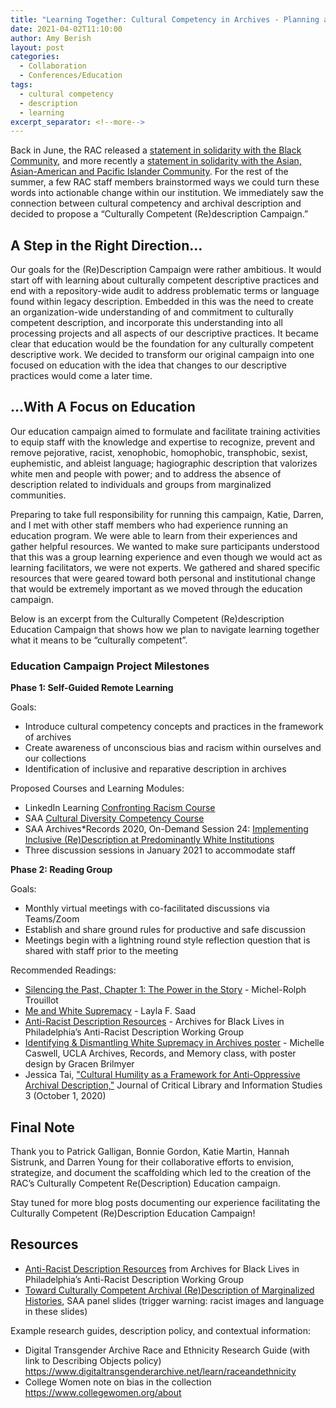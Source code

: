 ```yaml
---
title: "Learning Together: Cultural Competency in Archives - Planning an Education Campaign"
date: 2021-04-02T11:10:00
author: Amy Berish
layout: post
categories:
  - Collaboration
  - Conferences/Education
tags:
  - cultural competency
  - description
  - learning
excerpt_separator: <!--more-->
---
```


Back in June, the RAC released a [statement in solidarity with the Black Community](https://twitter.com/rockarch_org/status/1269009567935062016?s=20), and more recently a [statement in solidarity with the Asian, Asian-American and Pacific Islander Community](https://twitter.com/rockarch_org/status/1374083568939450368?s=20). For the rest of the summer, a few RAC staff members brainstormed ways we could turn these words into actionable change within our institution. We immediately saw the connection between cultural competency and archival description and decided to propose a “Culturally Competent (Re)description Campaign.”  
<!--more-->

## A Step in the Right Direction...
Our goals for the (Re)Description Campaign were rather ambitious. It would start off with learning about culturally competent descriptive practices and end with a repository-wide audit to address problematic terms or language found within legacy description. Embedded in this was the need to create an organization-wide understanding of and commitment to culturally competent description, and incorporate this understanding into all processing projects and all aspects of our descriptive practices. It became clear that education would be the foundation for any culturally competent descriptive work. We decided to transform our original campaign into one focused on education with the idea that changes to our descriptive practices would come a later time. 

## ...With A Focus on Education
Our education campaign aimed to formulate and facilitate training activities to equip staff with the knowledge and expertise to recognize, prevent and remove pejorative, racist, xenophobic, homophobic, transphobic, sexist, euphemistic, and ableist language; hagiographic description that valorizes white men and people with power; and to address the absence of description related to individuals and groups from marginalized communities.

Preparing to take full responsibility for running this campaign, Katie, Darren, and I met with other staff members who had experience running an education program. We were able to learn from their experiences and gather helpful resources. We wanted to make sure participants understood that this was a group learning experience and even though we would act as learning facilitators, we were not experts. We gathered and shared specific resources that were geared toward both personal and institutional change that would be extremely important as we moved through the education campaign.

Below is an excerpt from the Culturally Competent (Re)description Education Campaign that shows how we plan to navigate learning together what it means to be “culturally competent”.

### Education Campaign Project Milestones
**Phase 1: Self-Guided Remote Learning**

Goals:
- Introduce cultural competency concepts and practices in the framework of archives
- Create awareness of unconscious bias and racism within ourselves and our collections
- Identification of inclusive and reparative description in archives

Proposed Courses and Learning Modules:
- LinkedIn Learning [Confronting Racism Course](https://www.linkedin.com/learning/confronting-racism-with-robin-diangelo)
- SAA [Cultural Diversity Competency Course](https://www2.archivists.org/prof-education/course-catalog/cultural-diversity-competency)
- SAA Archives*Records 2020, On-Demand Session 24: [Implementing Inclusive (Re)Description at Predominantly White Institutions](https://mvp.markeys.onl/SAA/agenda/session/306593)
- Three discussion sessions in January 2021 to accommodate staff

**Phase 2: Reading Group**

Goals:
- Monthly virtual meetings with co-facilitated discussions via Teams/Zoom 
- Establish and share ground rules for productive and safe discussion
- Meetings begin with a lightning round style reflection question that is shared with staff prior to the meeting

Recommended Readings: 
- [Silencing the Past, Chapter 1: The Power in the Story](https://prismatically.blog/2020/08/20/book-summary-silencing-the-past-michel-rolph-trouillot/#:~:text=Chapter%201%3A%20The%20Power%20in,is%20said%20to%20have%20happened'.&text=Some%2C%20by%20being%20influenced%20by,and%20the%20narratives%20about%20it.) - Michel-Rolph Trouillot
- [Me and White Supremacy](https://www.meandwhitesupremacybook.com/) - Layla F. Saad
- [Anti-Racist Description Resources](https://archivesforblacklives.files.wordpress.com/2019/10/ardr_final.pdf?fbclid=IwAR1vjm-xXHxIJAr_ae-WY332DWvB7cw_iT4Oev4gGgPf3Xv80w_v6j_toMM) - Archives for Black Lives in Philadelphia’s Anti-Racist Description Working Group
- [Identifying & Dismantling White Supremacy in Archives poster](http://www.gracenbrilmyer.com/dismantling_whiteSupremacy_archives3.pdf) - Michelle Caswell, UCLA Archives, Records, and Memory class, with poster design by Gracen Brilmyer
- Jessica Tai, ["Cultural Humility as a Framework for Anti-Oppressive Archival Description,"](https://journals.litwinbooks.com/index.php/jclis/article/view/120) Journal of Critical Library and Information Studies 3 (October 1, 2020)

## Final Note
Thank you to Patrick Galligan, Bonnie Gordon, Katie Martin, Hannah Sistrunk, and Darren Young for their collaborative efforts to envision, strategize, and document the scaffolding which led to the creation of the RAC’s Culturally Competent Re(Description) Education campaign. 

Stay tuned for more blog posts documenting our experience facilitating the Culturally Competent (Re)Description Education Campaign!

## Resources
- [Anti-Racist Description Resources](https://archivesforblacklives.files.wordpress.com/2019/10/ardr_final.pdf?fbclid=IwAR1vjm-xXHxIJAr_ae-WY332DWvB7cw_iT4Oev4gGgPf3Xv80w_v6j_toMM) from Archives for Black Lives in Philadelphia’s Anti-Racist Description Working Group
- [Toward Culturally Competent Archival (Re)Description of Marginalized Histories](https://docs.google.com/presentation/d/12AeoxnJVWuqVidvBNIbBGsHOtDFdc4l0fKm6Jo8i4bs/edit#slide=id.g3faa248117_0_0), SAA panel slides (trigger warning: racist images and language in these slides)

Example research guides, description policy, and contextual information:
- Digital Transgender Archive Race and Ethnicity Research Guide (with link to Describing Objects policy) https://www.digitaltransgenderarchive.net/learn/raceandethnicity
- College Women note on bias in the collection https://www.collegewomen.org/about
